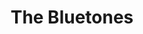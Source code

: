 ---
title: "The Bluetones"
summary: "London-based four-piece indie-pop band formed in 1993. Very successful at the peak of Britpop in the mid-90's scoring a debut number one album, knocking 's Morning Glory? from the top spot. The Bluetones just missed out on a number one single with \"Slight Return\" , being kept away by 's \"Spaceman\" . Scott joked that he actually bought a copy of \"Spaceman\". In their early days they shared a house in Hounslow with . They decided to call it a day in 2011 with a farewell tour. Mark continued to record and tour solo material. The band reformed for an anniversary tour in 2015/6 and also re-released two demos on a limited 7\" vinyl for the occasion. Eds went to school with of and, more famously, ."
image: "the-bluetones.jpg"
apple_music_artist_url: "https://music.apple.com/gb/artist/the-bluetones/3931574"
wikipedia_url: "none"
---